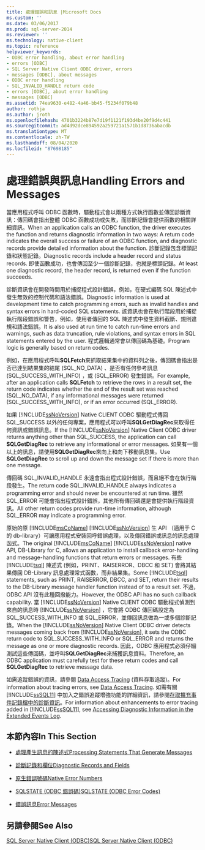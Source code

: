 ```yaml
---
title: 處理錯誤和訊息 |Microsoft Docs
ms.custom: ''
ms.date: 03/06/2017
ms.prod: sql-server-2014
ms.reviewer: ''
ms.technology: native-client
ms.topic: reference
helpviewer_keywords:
- ODBC error handling, about error handling
- errors [ODBC]
- SQL Server Native Client ODBC driver, errors
- messages [ODBC], about messages
- ODBC error handling
- SQL_INVALID_HANDLE return code
- errors [ODBC], about error handling
- messages [ODBC]
ms.assetid: 74ea9630-e482-4a46-bb45-f5234f079b48
author: rothja
ms.author: jroth
ms.openlocfilehash: 4701b3224b87e7d19f1121f193d4be20f9d4c441
ms.sourcegitcommit: ad4d92dce894592a259721a1571b1d8736abacdb
ms.translationtype: MT
ms.contentlocale: zh-TW
ms.lasthandoff: 08/04/2020
ms.locfileid: "87698185"
---
```

# <a name="handling-errors-and-messages"></a><span data-ttu-id="68eca-102">處理錯誤與訊息</span><span class="sxs-lookup"><span data-stu-id="68eca-102">Handling Errors and Messages</span></span>
  <span data-ttu-id="68eca-103">當應用程式呼叫 ODBC 函數時，驅動程式會以兩種方式執行函數並傳回診斷資訊：傳回碼會指出整體 ODBC 函數成功或失敗，而診斷記錄會提供函數的相關詳細資訊。</span><span class="sxs-lookup"><span data-stu-id="68eca-103">When an application calls an ODBC function, the driver executes the function and returns diagnostic information in two ways: A return code indicates the overall success or failure of an ODBC function, and diagnostic records provide detailed information about the function.</span></span> <span data-ttu-id="68eca-104">診斷記錄包含標頭記錄和狀態記錄。</span><span class="sxs-lookup"><span data-stu-id="68eca-104">Diagnostic records include a header record and status records.</span></span> <span data-ttu-id="68eca-105">即使函數成功，也會傳回至少一個診斷記錄，也就是標頭記錄。</span><span class="sxs-lookup"><span data-stu-id="68eca-105">At least one diagnostic record, the header record, is returned even if the function succeeds.</span></span>  
  
 <span data-ttu-id="68eca-106">診斷資訊會在開發時間用於捕捉程式設計錯誤，例如，在硬式編碼 SQL 陳述式中發生無效的控制代碼和語法錯誤。</span><span class="sxs-lookup"><span data-stu-id="68eca-106">Diagnostic information is used at development time to catch programming errors, such as invalid handles and syntax errors in hard-coded SQL statements.</span></span> <span data-ttu-id="68eca-107">該資訊也會在執行階段用於捕捉執行階段錯誤和警告，例如，使用者傳回的 SQL 陳述式中發生資料截斷、規則違規和語法錯誤。</span><span class="sxs-lookup"><span data-stu-id="68eca-107">It is also used at run time to catch run-time errors and warnings, such as data truncation, rule violations, and syntax errors in SQL statements entered by the user.</span></span> <span data-ttu-id="68eca-108">程式邏輯通常會以傳回碼為基礎。</span><span class="sxs-lookup"><span data-stu-id="68eca-108">Program logic is generally based on return codes.</span></span>  
  
 <span data-ttu-id="68eca-109">例如，在應用程式呼叫**SQLFetch**來抓取結果集中的資料列之後，傳回碼會指出是否已達到結果集的結尾 (SQL_NO_DATA) 、是否有任何參考訊息 (SQL_SUCCESS_WITH_INFO) ，或 (SQL_ERROR) 發生錯誤。</span><span class="sxs-lookup"><span data-stu-id="68eca-109">For example, after an application calls **SQLFetch** to retrieve the rows in a result set, the return code indicates whether the end of the result set was reached (SQL_NO_DATA), if any informational messages were returned (SQL_SUCCESS_WITH_INFO), or if an error occurred (SQL_ERROR).</span></span>  
  
 <span data-ttu-id="68eca-110">如果 [!INCLUDE[ssNoVersion](../../includes/ssnoversion-md.md)] Native CLIENT ODBC 驅動程式傳回 SQL_SUCCESS 以外的任何專案，應用程式可以呼叫**SQLGetDiagRec**來取得任何資訊或錯誤訊息。</span><span class="sxs-lookup"><span data-stu-id="68eca-110">If the [!INCLUDE[ssNoVersion](../../includes/ssnoversion-md.md)] Native Client ODBC driver returns anything other than SQL_SUCCESS, the application can call **SQLGetDiagRec** to retrieve any informational or error messages.</span></span> <span data-ttu-id="68eca-111">如果有一個以上的訊息，請使用**SQLGetDiagRec**來向上和向下移動訊息集。</span><span class="sxs-lookup"><span data-stu-id="68eca-111">Use **SQLGetDiagRec** to scroll up and down the message set if there is more than one message.</span></span>  
  
 <span data-ttu-id="68eca-112">傳回碼 SQL_INVALID_HANDLE 永遠會指出程式設計錯誤，而且絕不會在執行階段發生。</span><span class="sxs-lookup"><span data-stu-id="68eca-112">The return code SQL_INVALID_HANDLE always indicates a programming error and should never be encountered at run time.</span></span> <span data-ttu-id="68eca-113">雖然 SQL_ERROR 可能會指出程式設計錯誤，其他所有傳回碼還是會提供執行階段資訊。</span><span class="sxs-lookup"><span data-stu-id="68eca-113">All other return codes provide run-time information, although SQL_ERROR may indicate a programming error.</span></span>  
  
 <span data-ttu-id="68eca-114">原始的原 [!INCLUDE[msCoName](../../includes/msconame-md.md)] [!INCLUDE[ssNoVersion](../../includes/ssnoversion-md.md)] 生 API （適用于 C 的 db-library）可讓應用程式安裝回呼錯誤處理，以及傳回錯誤或訊息的訊息處理函式。</span><span class="sxs-lookup"><span data-stu-id="68eca-114">The original [!INCLUDE[msCoName](../../includes/msconame-md.md)] [!INCLUDE[ssNoVersion](../../includes/ssnoversion-md.md)] native API, DB-Library for C, allows an application to install callback error-handling and message-handling functions that return errors or messages.</span></span> <span data-ttu-id="68eca-115">有些 [!INCLUDE[tsql](../../includes/tsql-md.md)] 陳述式 (例如，PRINT、RAISERROR、DBCC 和 SET) 會將其結果傳回 DB-Library 訊息處理常式函數，而非結果集。</span><span class="sxs-lookup"><span data-stu-id="68eca-115">Some [!INCLUDE[tsql](../../includes/tsql-md.md)] statements, such as PRINT, RAISERROR, DBCC, and SET, return their results to the DB-Library message handler function instead of to a result set.</span></span> <span data-ttu-id="68eca-116">不過，ODBC API 沒有此種回撥能力。</span><span class="sxs-lookup"><span data-stu-id="68eca-116">However, the ODBC API has no such callback capability.</span></span> <span data-ttu-id="68eca-117">當 [!INCLUDE[ssNoVersion](../../includes/ssnoversion-md.md)] Native CLIENT ODBC 驅動程式偵測到來自的訊息時 [!INCLUDE[ssNoVersion](../../includes/ssnoversion-md.md)] ，它會將 ODBC 傳回碼設定為 SQL_SUCCESS_WITH_INFO 或 SQL_ERROR，並傳回訊息做為一或多個診斷記錄。</span><span class="sxs-lookup"><span data-stu-id="68eca-117">When the [!INCLUDE[ssNoVersion](../../includes/ssnoversion-md.md)] Native Client ODBC driver detects messages coming back from [!INCLUDE[ssNoVersion](../../includes/ssnoversion-md.md)], it sets the ODBC return code to SQL_SUCCESS_WITH_INFO or SQL_ERROR and returns the message as one or more diagnostic records.</span></span> <span data-ttu-id="68eca-118">因此，ODBC 應用程式必須仔細測試這些傳回碼，並呼叫**SQLGetDiagRec**來捕獲訊息資料。</span><span class="sxs-lookup"><span data-stu-id="68eca-118">Therefore, an ODBC application must carefully test for these return codes and call **SQLGetDiagRec** to retrieve message data.</span></span>  
  
 <span data-ttu-id="68eca-119">如需追蹤錯誤的資訊，請參閱 [Data Access Tracing](https://go.microsoft.com/fwlink/?LinkId=125805) (資料存取追蹤)。</span><span class="sxs-lookup"><span data-stu-id="68eca-119">For information about tracing errors, see [Data Access Tracing](https://go.microsoft.com/fwlink/?LinkId=125805).</span></span> <span data-ttu-id="68eca-120">如需有關 [!INCLUDE[ssSQL11](../../includes/sssql11-md.md)] 中加入之錯誤追蹤增強功能的詳細資訊，請參閱[存取擴充事件記錄檔中的診斷資訊](../native-client/features/accessing-diagnostic-information-in-the-extended-events-log.md)。</span><span class="sxs-lookup"><span data-stu-id="68eca-120">For information about enhancements to error tracing added in [!INCLUDE[ssSQL11](../../includes/sssql11-md.md)], see [Accessing Diagnostic Information in the Extended Events Log](../native-client/features/accessing-diagnostic-information-in-the-extended-events-log.md).</span></span>  
  
## <a name="in-this-section"></a><span data-ttu-id="68eca-121">本節內容</span><span class="sxs-lookup"><span data-stu-id="68eca-121">In This Section</span></span>  
  
-   [<span data-ttu-id="68eca-122">處理產生訊息的陳述式</span><span class="sxs-lookup"><span data-stu-id="68eca-122">Processing Statements That Generate Messages</span></span>](processing-statements-that-generate-messages.md)  
  
-   [<span data-ttu-id="68eca-123">診斷記錄和欄位</span><span class="sxs-lookup"><span data-stu-id="68eca-123">Diagnostic Records and Fields</span></span>](diagnostic-records-and-fields.md)  
  
-   [<span data-ttu-id="68eca-124">原生錯誤號碼</span><span class="sxs-lookup"><span data-stu-id="68eca-124">Native Error Numbers</span></span>](native-error-numbers.md)  
  
-   [<span data-ttu-id="68eca-125">SQLSTATE &#40;ODBC 錯誤碼&#41;</span><span class="sxs-lookup"><span data-stu-id="68eca-125">SQLSTATE &#40;ODBC Error Codes&#41;</span></span>](sqlstate-odbc-error-codes.md)  
  
-   [<span data-ttu-id="68eca-126">錯誤訊息</span><span class="sxs-lookup"><span data-stu-id="68eca-126">Error Messages</span></span>](error-messages.md)  
  
## <a name="see-also"></a><span data-ttu-id="68eca-127">另請參閱</span><span class="sxs-lookup"><span data-stu-id="68eca-127">See Also</span></span>  
 [<span data-ttu-id="68eca-128">SQL Server Native Client &#40;ODBC&#41;</span><span class="sxs-lookup"><span data-stu-id="68eca-128">SQL Server Native Client &#40;ODBC&#41;</span></span>](../native-client/odbc/sql-server-native-client-odbc.md)  
  
  
